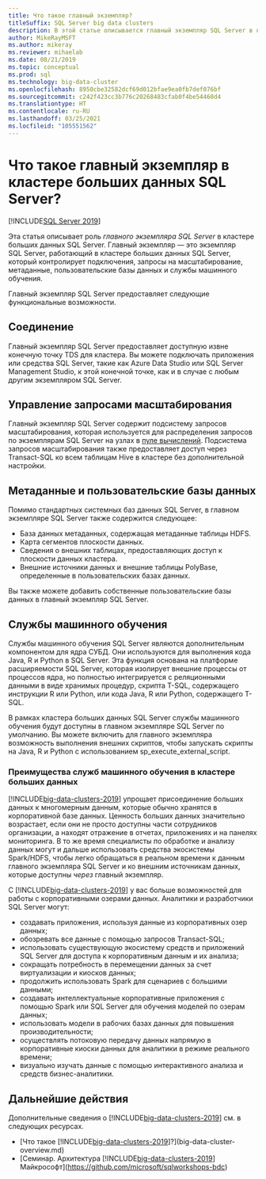 ```yaml
---
title: Что такое главный экземпляр?
titleSuffix: SQL Server big data clusters
description: В этой статье описывается главный экземпляр SQL Server в кластере больших данных SQL Server 2019.
author: MikeRayMSFT
ms.author: mikeray
ms.reviewer: mihaelab
ms.date: 08/21/2019
ms.topic: conceptual
ms.prod: sql
ms.technology: big-data-cluster
ms.openlocfilehash: 8950cbe32582dcf69d012bfae9ea0fb7def076bf
ms.sourcegitcommit: c242f423cc3b776c20268483cfab0f4be54460d4
ms.translationtype: HT
ms.contentlocale: ru-RU
ms.lasthandoff: 03/25/2021
ms.locfileid: "105551562"
---
```

# <a name="what-is-the-master-instance-in-a-sql-server-big-data-cluster"></a>Что такое главный экземпляр в кластере больших данных SQL Server?

[!INCLUDE[SQL Server 2019](../includes/applies-to-version/sqlserver2019.md)]

Эта статья описывает роль *главного экземпляра SQL Server* в кластере больших данных SQL Server. Главный экземпляр — это экземпляр SQL Server, работающий в кластере больших данных SQL Server, который контролирует подключения, запросы на масштабирование, метаданные, пользовательские базы данных и службы машинного обучения.

Главный экземпляр SQL Server предоставляет следующие функциональные возможности.

## <a name="connectivity"></a>Соединение

Главный экземпляр SQL Server предоставляет доступную извне конечную точку TDS для кластера. Вы можете подключать приложения или средства SQL Server, такие как Azure Data Studio или SQL Server Management Studio, к этой конечной точке, как и в случае с любым другим экземпляром SQL Server.

## <a name="scale-out-query-management"></a>Управление запросами масштабирования

Главный экземпляр SQL Server содержит подсистему запросов масштабирования, которая используется для распределения запросов по экземплярам SQL Server на узлах в [пуле вычислений](concept-compute-pool.md). Подсистема запросов масштабирования также предоставляет доступ через Transact-SQL ко всем таблицам Hive в кластере без дополнительной настройки.

## <a name="metadata-and-user-databases"></a>Метаданные и пользовательские базы данных

Помимо стандартных системных баз данных SQL Server, в главном экземпляре SQL Server также содержится следующее:

- База данных метаданных, содержащая метаданные таблицы HDFS.
- Карта сегментов плоскости данных.
- Сведения о внешних таблицах, предоставляющих доступ к плоскости данных кластера.
- Внешние источники данных и внешние таблицы PolyBase, определенные в пользовательских базах данных.

Вы также можете добавить собственные пользовательские базы данных в главный экземпляр SQL Server.

## <a name="machine-learning-services"></a>Службы машинного обучения

Службы машинного обучения SQL Server являются дополнительным компонентом для ядра СУБД. Они используются для выполнения кода Java, R и Python в SQL Server. Эта функция основана на платформе расширяемости SQL Server, которая изолирует внешние процессы от процессов ядра, но полностью интегрируется с реляционными данными в виде хранимых процедур, скрипта T-SQL, содержащего инструкции R или Python, или кода Java, R или Python, содержащего T-SQL.

В рамках кластера больших данных SQL Server службы машинного обучения будут доступны в главном экземпляре SQL Server по умолчанию. Вы можете включить для главного экземпляра возможность выполнения внешних скриптов, чтобы запускать скрипты на Java, R и Python с использованием sp_execute_external_script.

### <a name="advantages-of-machine-learning-services-in-a-big-data-cluster"></a>Преимущества служб машинного обучения в кластере больших данных

[!INCLUDE[big-data-clusters-2019](../includes/ssbigdataclusters-ss-nover.md)] упрощает присоединение больших данных к многомерным данным, которые обычно хранятся в корпоративной базе данных. Ценность больших данных значительно возрастает, если они не просто доступны части сотрудников организации, а находят отражение в отчетах, приложениях и на панелях мониторинга. В то же время специалисты по обработке и анализу данных могут и дальше использовать средства экосистемы Spark/HDFS, чтобы легко обращаться в реальном времени к данным главного экземпляра SQL Server и ко внешним источникам данных, которые доступны _через_ главный экземпляр.

С [!INCLUDE[big-data-clusters-2019](../includes/ssbigdataclusters-ss-nover.md)] у вас больше возможностей для работы с корпоративными озерами данных. Аналитики и разработчики SQL Server могут:

* создавать приложения, используя данные из корпоративных озер данных;
* обозревать все данные с помощью запросов Transact-SQL;
* использовать существующую экосистему средств и приложений SQL Server для доступа к корпоративным данным и их анализа;
* сокращать потребность в перемещении данных за счет виртуализации и киосков данных;
* продолжить использовать Spark для сценариев с большими данными;
* создавать интеллектуальные корпоративные приложения с помощью Spark или SQL Server для обучения моделей по озерам данных;
* использовать модели в рабочих базах данных для повышения производительности;
* осуществлять потоковую передачу данных напрямую в корпоративные киоски данных для аналитики в режиме реального времени;
* визуально изучать данные с помощью интерактивного анализа и средств бизнес-аналитики.

## <a name="next-steps"></a>Дальнейшие действия

Дополнительные сведения о [!INCLUDE[big-data-clusters-2019](../includes/ssbigdataclusters-ss-nover.md)] см. в следующих ресурсах.

- [Что такое [!INCLUDE[big-data-clusters-2019](../includes/ssbigdataclusters-ver15.md)]?](big-data-cluster-overview.md)
- [Семинар. Архитектура [!INCLUDE[big-data-clusters-2019](../includes/ssbigdataclusters-ss-nover.md)] Майкрософт](https://github.com/microsoft/sqlworkshops-bdc)

